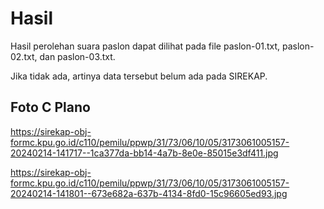 # Hasil

Hasil perolehan suara paslon dapat dilihat pada file paslon-01.txt, paslon-02.txt, dan paslon-03.txt.

Jika tidak ada, artinya data tersebut belum ada pada SIREKAP.

## Foto C Plano

https://sirekap-obj-formc.kpu.go.id/c110/pemilu/ppwp/31/73/06/10/05/3173061005157-20240214-141717--1ca377da-bb14-4a7b-8e0e-85015e3df411.jpg

https://sirekap-obj-formc.kpu.go.id/c110/pemilu/ppwp/31/73/06/10/05/3173061005157-20240214-141801--673e682a-637b-4134-8fd0-15c96605ed93.jpg
